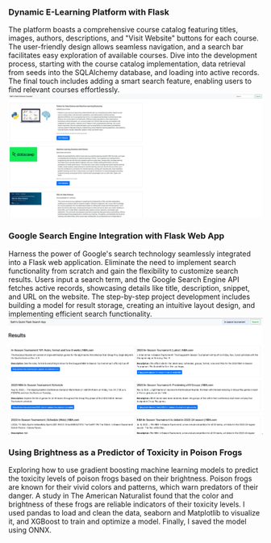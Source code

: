 ### Dynamic E-Learning Platform with Flask
The platform boasts a comprehensive course catalog featuring titles, images, authors, descriptions, and "Visit Website" buttons for each course. The user-friendly design allows seamless navigation, and a search bar facilitates easy exploration of available courses. Dive into the development process, starting with the course catalog implementation, data retrieval from seeds into the SQLAlchemy database, and loading into active records. The final touch includes adding a smart search feature, enabling users to find relevant courses effortlessly.
![Sath's ELearning Page](elearning-courses-flask-app/example.png)

### Google Search Engine Integration with Flask Web App
Harness the power of Google's search technology seamlessly integrated into a Flask web application. Eliminate the need to implement search functionality from scratch and gain the flexibility to customize search results. Users input a search term, and the Google Search Engine API fetches active records, showcasing details like title, description, snippet, and URL on the website. The step-by-step project development includes building a model for result storage, creating an intuitive layout design, and implementing efficient search functionality.
![Sath's Quick Search Engine](Google-Search-Api-Flask-App/example.png)

### Using Brightness as a Predictor of Toxicity in Poison Frogs
Exploring how to use gradient boosting machine learning models to predict the toxicity levels of poison frogs based on their brightness. Poison frogs are known for their vivid colors and patterns, which warn predators of their danger. A study in The American Naturalist found that the color and brightness of these frogs are reliable indicators of their toxicity levels. I used pandas to load and clean the data, seaborn and Matplotlib to visualize it, and XGBoost to train and optimize a model. Finally, I saved the model using ONNX.